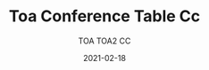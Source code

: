 ---
designer: "Robin Rizzini"
description: "The%20Toa%20table%20combines%20a%20technical-industrial%20style%20with%20decorative%20allure%2C%20giving%20life%20to%20a%20functional%20and%20evocative%20product.%20Lightweight%20and%20minimalist%2C%20it%20is%20characterised%20by%20a%20solid%20die-cast%20aluminium%20frame.%20The%20main%20features%20are%20its%20tapered%20bridge%20legs%20made%20of%20die-cast%20aluminium%2C%20which%20are%20thinner%20at%20the%20base%20and%20widen%20up%20towards%20the%20%u201CT%u201D%20element%20that%20supports%20the%20top.%20Toa%20table%u2019s%20endless%20modularity%20in%20length%20and%20width%20is%20the%20perfect%20choice%20for%20work%20spaces.%20In%20the%20largest%20version%20with%20three%20bridge%20legs%2C%20it%20serves%20as%20an%20efficient%20conference%20table%20in%20large%20board%20rooms.%0AAnother%20feature%20of%20this%20versatile%20and%20multi-tasking%20table%20facilitates%20the%20management%20of%20cables%20through%20three%20different%20types%20of%20top-access%20power%20connection%20units%2C%20which%20can%20be%20tailor%20made%20according%20to%20the%20customer%27s%20requirements.%0AToa%20is%20available%20in%20a%20variety%20of%20widths%20and%20depths%20and%20in%20a%20wide%20range%20of%20finishes."
image_primary: "img/TOA2_C_01_zoom.jpg"
image_secondary: "img/TOA2_C_02_zoom.jpg"
manufacturer: "Pedrali"
href: "https://www.pedrali.it/en/products/catalog/Table-TOA-TOA2-CC/"
subtitle: "TOA TOA2 CC"
tags: 
  - "Pedrali"
  - "Tables"
title: "Toa Conference Table Cc"
category: "Tables"
slug: "/manufacturers/pedrali/tables/robin-rizzini-toa-conference-table-cc"
date: "2021-02-18"
---